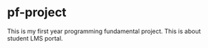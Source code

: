 # pf-project
This is my first year programming fundamental  project. This is about student LMS portal.
